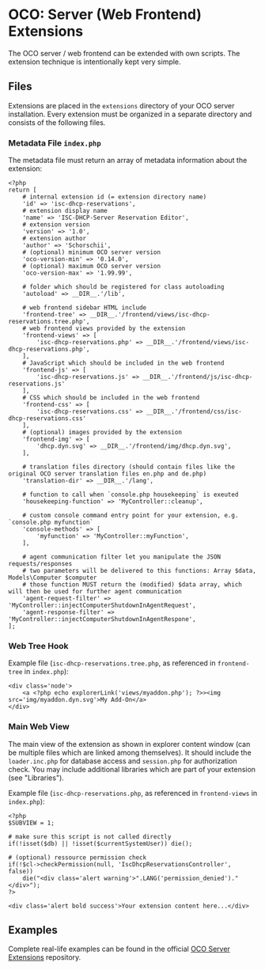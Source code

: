 # OCO: Server (Web Frontend) Extensions
The OCO server / web frontend can be extended with own scripts. The extension technique is intentionally kept very simple.

## Files
Extensions are placed in the `extensions` directory of your OCO server installation. Every extension must be organized in a separate directory and consists of the following files.

### Metadata File `index.php`
The metadata file must return an array of metadata information about the extension:
```
<?php
return [
	# internal extension id (= extension directory name)
	'id' => 'isc-dhcp-reservations',
	# extension display name
	'name' => 'ISC-DHCP-Server Reservation Editor',
	# extension version
	'version' => '1.0',
	# extension author
	'author' => 'Schorschii',
	# (optional) minimum OCO server version
	'oco-version-min' => '0.14.0',
	# (optional) maximum OCO server version
	'oco-version-max' => '1.99.99',

	# folder which should be registered for class autoloading
	'autoload' => __DIR__.'/lib',

	# web frontend sidebar HTML include
	'frontend-tree' => __DIR__.'/frontend/views/isc-dhcp-reservations.tree.php',
	# web frontend views provided by the extension
	'frontend-views' => [
		'isc-dhcp-reservations.php' => __DIR__.'/frontend/views/isc-dhcp-reservations.php',
	],
	# JavaScript which should be included in the web frontend
	'frontend-js' => [
		'isc-dhcp-reservations.js' => __DIR__.'/frontend/js/isc-dhcp-reservations.js'
	],
	# CSS which should be included in the web frontend
	'frontend-css' => [
		'isc-dhcp-reservations.css' => __DIR__.'/frontend/css/isc-dhcp-reservations.css'
	],
	# (optional) images provided by the extension
	'frontend-img' => [
		'dhcp.dyn.svg' => __DIR__.'/frontend/img/dhcp.dyn.svg',
	],

	# translation files directory (should contain files like the original OCO server translation files en.php and de.php)
	'translation-dir' => __DIR__.'/lang',

	# function to call when `console.php housekeeping` is exeuted
	'housekeeping-function' => 'MyController::cleanup',

	# custom console command entry point for your extension, e.g. `console.php myfunction`
	'console-methods' => [
		'myfunction' => 'MyController::myFunction',
	],

	# agent communication filter let you manipulate the JSON requests/responses
	# two parameters will be delivered to this functions: Array $data, Models\Computer $computer
	# those function MUST return the (modified) $data array, which will then be used for further agent communication
	'agent-request-filter' => 'MyController::injectComputerShutdownInAgentRequest',
	'agent-response-filter' => 'MyController::injectComputerShutdownInAgentRespone',
];
```

### Web Tree Hook
Example file (`isc-dhcp-reservations.tree.php`, as referenced in `frontend-tree` in `index.php`):
```
<div class='node'>
	<a <?php echo explorerLink('views/myaddon.php'); ?>><img src='img/myaddon.dyn.svg'>My Add-On</a>
</div>
```

### Main Web View
The main view of the extension as shown in explorer content window (can be multiple files which are linked among themselves). It should include the `loader.inc.php` for database access and `session.php` for authorization check. You may include additional libraries which are part of your extension (see "Libraries").

Example file (`isc-dhcp-reservations.php`, as referenced in `frontend-views` in `index.php`):
```
<?php
$SUBVIEW = 1;

# make sure this script is not called directly
if(!isset($db) || !isset($currentSystemUser)) die();

# (optional) ressource permission check
if(!$cl->checkPermission(null, 'IscDhcpReservationsController', false))
	die("<div class='alert warning'>".LANG('permission_denied')."</div>");
?>

<div class='alert bold success'>Your extension content here...</div>
```

## Examples
Complete real-life examples can be found in the official [OCO Server Extensions](https://github.com/schorschii/oco-server-extensions) repository.
